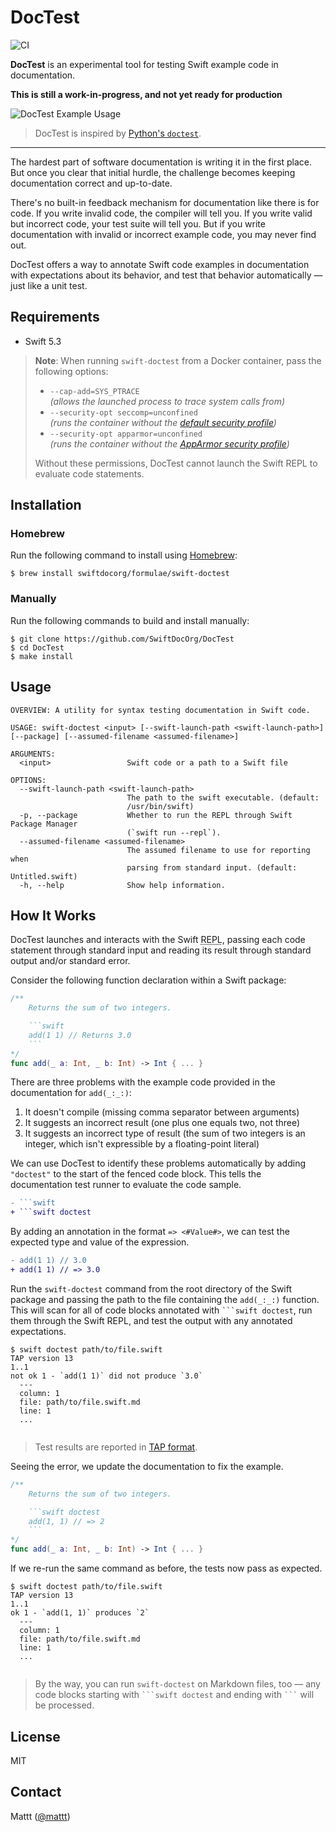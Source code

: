 # DocTest

![CI][ci badge]

**DocTest** is an experimental tool
for testing Swift example code in documentation.

**This is still a work-in-progress, and not yet ready for production**

![DocTest Example Usage](https://user-images.githubusercontent.com/7659/100109718-f76ed880-2e20-11eb-8c8e-2dc655611081.png)

> DocTest is inspired by
> [Python's `doctest`](https://docs.python.org/3/library/doctest.html).

* * *

The hardest part of software documentation is writing it in the first place.
But once you clear that initial hurdle,
the challenge becomes keeping documentation correct and up-to-date.

There's no built-in feedback mechanism for documentation like there is for code.
If you write invalid code,
the compiler will tell you.
If you write valid but incorrect code,
your test suite will tell you.
But if you write documentation with invalid or incorrect example code,
you may never find out.

DocTest offers a way to annotate Swift code examples in documentation
with expectations about its behavior,
and test that behavior automatically —
just like a unit test.

## Requirements

- Swift 5.3

> **Note**:
> When running `swift-doctest` from a Docker container,
> pass the following options:
>
> - `--cap-add=SYS_PTRACE`  
>   _(allows the launched process to trace system calls from)_
> - `--security-opt seccomp=unconfined`  
>   _(runs the container without the [default security profile][seccomp])_
> - `--security-opt apparmor=unconfined`  
>   _(runs the container without the [AppArmor security profile][apparmor])_
> 
> Without these permissions,
> DocTest cannot launch the Swift REPL to evaluate code statements.

## Installation

### Homebrew

Run the following command to install using [Homebrew](https://brew.sh/):

```terminal
$ brew install swiftdocorg/formulae/swift-doctest
```

### Manually

Run the following commands to build and install manually:

```terminal
$ git clone https://github.com/SwiftDocOrg/DocTest
$ cd DocTest
$ make install
```

## Usage

```
OVERVIEW: A utility for syntax testing documentation in Swift code.

USAGE: swift-doctest <input> [--swift-launch-path <swift-launch-path>] [--package] [--assumed-filename <assumed-filename>]

ARGUMENTS:
  <input>                 Swift code or a path to a Swift file

OPTIONS:
  --swift-launch-path <swift-launch-path>
                          The path to the swift executable. (default:
                          /usr/bin/swift)
  -p, --package           Whether to run the REPL through Swift Package Manager
                          (`swift run --repl`).
  --assumed-filename <assumed-filename>
                          The assumed filename to use for reporting when
                          parsing from standard input. (default: Untitled.swift)
  -h, --help              Show help information.

```

## How It Works

DocTest launches and interacts with
the Swift <abbr title="Read-Eval-Print-Loop">REPL</abbr>,
passing each code statement through standard input
and reading its result through standard output and/or standard error.

Consider the following function declaration
within a Swift package:

~~~swift
/**
    Returns the sum of two integers.

    ```swift
    add(1 1) // Returns 3.0
    ```
*/
func add(_ a: Int, _ b: Int) -> Int { ... }
~~~

There are three problems with the example code
provided in the documentation for `add(_:_:)`:

1. It doesn't compile
   (missing comma separator between arguments)
2. It suggests an incorrect result
   (one plus one equals two, not three)
3. It suggests an incorrect type of result
   (the sum of two integers is an integer,
   which isn't expressible by a floating-point literal)

We can use DocTest to identify these problems automatically
by adding `"doctest"` to the start of the fenced code block.
This tells the documentation test runner to evaluate the code sample.

```diff
- ```swift
+ ```swift doctest
```

By adding an annotation in the format
`=> <#Value#>`,
we can test the expected type and value
of the expression.

```diff
- add(1 1) // 3.0
+ add(1 1) // => 3.0
```

Run the `swift-doctest` command
from the root directory of the Swift package
and passing the path to the file containing the `add(_:_:)` function.
This will scan for all of code blocks annotated with
<code>```swift doctest</code>,
run them through the Swift REPL,
and test the output with any annotated expectations.

```terminal
$ swift doctest path/to/file.swift
TAP version 13
1..1
not ok 1 - `add(1 1)` did not produce `3.0`
  ---
  column: 1
  file: path/to/file.swift.md
  line: 1
  ...
  
```

> Test results are reported in [TAP format](https://testanything.org).

Seeing the error,
we update the documentation to fix the example.

~~~swift
/**
    Returns the sum of two integers.

    ```swift doctest
    add(1, 1) // => 2
    ```
*/
func add(_ a: Int, _ b: Int) -> Int { ... }
~~~

If we re-run the same command as before,
the tests now pass as expected.

```terminal
$ swift doctest path/to/file.swift
TAP version 13
1..1
ok 1 - `add(1, 1)` produces `2`
  ---
  column: 1
  file: path/to/file.swift.md
  line: 1
  ...
  
```

> By the way, you can run `swift-doctest` on Markdown files, too —
> any code blocks starting with
> <code>&#96;&#96;&#96;swift doctest</code>
> and ending with <code>&#96;&#96;&#96;</code>
> will be processed.

## License

MIT

## Contact

Mattt ([@mattt](https://twitter.com/mattt))

[seccomp]: https://docs.docker.com/engine/security/seccomp/
[apparmor]: https://docs.docker.com/engine/security/apparmor/

[ci badge]: https://github.com/SwiftDocOrg/DocTest/workflows/CI/badge.svg
